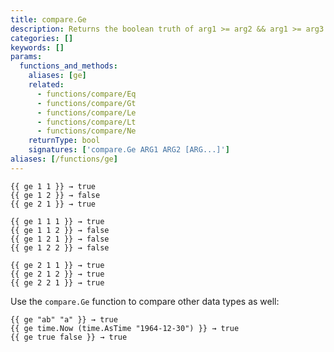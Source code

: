 ```yaml
---
title: compare.Ge
description: Returns the boolean truth of arg1 >= arg2 && arg1 >= arg3.
categories: []
keywords: []
params:
  functions_and_methods:
    aliases: [ge]
    related:
      - functions/compare/Eq
      - functions/compare/Gt
      - functions/compare/Le
      - functions/compare/Lt
      - functions/compare/Ne
    returnType: bool
    signatures: ['compare.Ge ARG1 ARG2 [ARG...]']
aliases: [/functions/ge]
---
```


```go-html-template
{{ ge 1 1 }} → true
{{ ge 1 2 }} → false
{{ ge 2 1 }} → true

{{ ge 1 1 1 }} → true
{{ ge 1 1 2 }} → false
{{ ge 1 2 1 }} → false
{{ ge 1 2 2 }} → false

{{ ge 2 1 1 }} → true
{{ ge 2 1 2 }} → true
{{ ge 2 2 1 }} → true
```

Use the `compare.Ge` function to compare other data types as well:

```go-html-template
{{ ge "ab" "a" }} → true
{{ ge time.Now (time.AsTime "1964-12-30") }} → true
{{ ge true false }} → true
```
